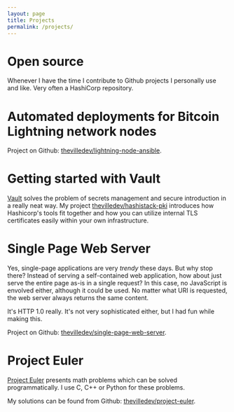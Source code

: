 ```yaml
---
layout: page
title: Projects
permalink: /projects/
---
```


# Open source

Whenever I have the time I contribute to Github projects I personally use and like. Very often a HashiCorp repository.

# Automated deployments for Bitcoin Lightning network nodes

Project on Github: [thevilledev/lightning-node-ansible](https://github.com/thevilledev/lightning-node-ansible).

# Getting started with Vault

[Vault](https://vaultproject.io) solves the problem of secrets management and secure introduction in
a really neat way. My project [thevilledev/hashistack-pki](https://github.com/thevilledev/hashistack-pki)
introduces how Hashicorp's tools fit together and how you can utilize internal TLS certificates
easily within your own infrastructure.

# Single Page Web Server

Yes, single-page applications are very _trendy_ these days. But why stop there?
Instead of serving a self-contained web application, how about just serve the entire
page as-is in a single request? In this case, no JavaScript is envolved either,
although it could be used. No matter what URI is requested, the web server always
returns the same content.

It's HTTP 1.0 really. It's not very sophisticated either, but I had fun while making this.

Project on Github: [thevilledev/single-page-web-server](https://github.com/thevilledev/single-page-web-server).

# Project Euler

[Project Euler](http://projecteuler.net/) presents math problems which can be solved programmatically. I use C, C++ or Python for these problems.

My solutions can be found from Github: [thevilledev/project-euler](https://github.com/thevilledev/project-euler).
